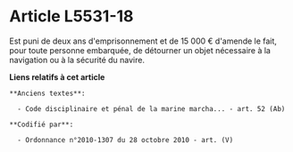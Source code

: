 # Article L5531-18

Est puni de deux ans d'emprisonnement et de 15 000 € d'amende le fait, pour toute personne embarquée, de détourner un objet
nécessaire à la navigation ou à la sécurité du navire.

**Liens relatifs à cet article**

	**Anciens textes**:

	  - Code disciplinaire et pénal de la marine marcha... - art. 52 (Ab)

	**Codifié par**:

	  - Ordonnance n°2010-1307 du 28 octobre 2010 - art. (V)
